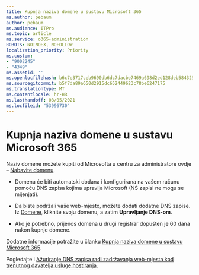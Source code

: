 ```yaml
---
title: Kupnja naziva domene u sustavu Microsoft 365
ms.author: pebaum
author: pebaum
ms.audience: ITPro
ms.topic: article
ms.service: o365-administration
ROBOTS: NOINDEX, NOFOLLOW
localization_priority: Priority
ms.custom:
- "9002245"
- "4349"
ms.assetid: ''
ms.openlocfilehash: b6c7e3717ceb9690db6dc7dacbe7469a698d2ed128deb5843291687814ba302e
ms.sourcegitcommit: b5f7da89a650d2915dc652449623c78be6247175
ms.translationtype: MT
ms.contentlocale: hr-HR
ms.lasthandoff: 08/05/2021
ms.locfileid: "53996730"
---
```

# <a name="buy-a-domain-name-in-microsoft-365"></a>Kupnja naziva domene u sustavu Microsoft 365

Naziv domene možete kupiti od Microsofta u centru za administratore ovdje – [Nabavite domenu](https://admin.microsoft.com/Domains/Buy).

- Domena će biti automatski dodana i konfigurirana na vašem računu pomoću DNS zapisa kojima upravlja Microsoft (NS zapisi ne mogu se mijenjati).

- Da biste podržali vaše web-mjesto, možete dodati dodatne DNS zapise.  Iz [Domene](https://admin.microsoft.com/AdminPortal/Home#/Domains), kliknite svoju domenu, a zatim **Upravljanje DNS-om**.

- Ako je potrebno, prijenos domena u drugi registrar dopušten je 60 dana nakon kupnje domene.

Dodatne informacije potražite u članku [Kupnja naziva domene u sustavu Microsoft 365](https://docs.microsoft.com/microsoft-365/admin/get-help-with-domains/buy-a-domain-name?view=o365-worldwide).

Pogledajte i [Ažuriranje DNS zapisa radi zadržavanja web-mjesta kod trenutnog davatelja usluge hostiranja](https://docs.microsoft.com/alchemyinsights/update-dns-records-to-keep-your-website-with-your-current-hosting-provider-0).
